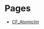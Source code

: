 # Pages

- [CF_AtomicInt](https://github.com/RandyGaul/cute_framework/blob/master/docs/atomic/cf_atomicint.md)
